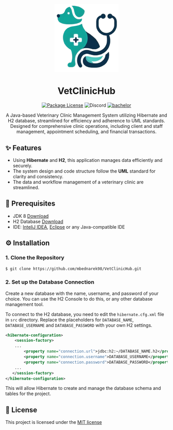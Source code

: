 <div align="center">
   <img src="https://github.com/mbednarek98/VetClinicHub/blob/master/res/logo.png?raw=true" width="200" alt="VetClinicHub Logo" />

  # VetClinicHub

  
  <a href="LICENSE" target="_blank"><img src="https://img.shields.io/badge/license-MIT-green" alt="Package License" /></a>
  <img src="https://dcbadge.vercel.app/api/shield/247463720337276929?style=flat" alt="Discord" />
   [![bachelor](https://img.shields.io/badge/Documentation-5166f7)](https://docs.google.com/document/d/1tTGC0E9Pq_uH_LJ_demoKaWA-QuIdkYSjxOBtCOc710/edit)
</a>


A Java-based Veterinary Clinic Management System utilizing Hibernate and H2 database, streamlined for efficiency and adherence to UML standards.  Designed for comprehensive clinic operations, including client and staff management, appointment scheduling, and financial transactions.
</div>

## ✨ Features
- Using **Hibernate** and **H2**, this application manages data efficiently and securely.
- The system design and code structure follow the **UML** standard for clarity and consistency.
- The data and workflow management of a veterinary clinic are streamlined.

## 🔑 Prerequisites
- JDK 8 [Download](https://docs.aws.amazon.com/corretto/latest/corretto-8-ug/downloads-list.html)
- H2 Database [Download](https://h2database.com/html/download.html)
- IDE: [InteliJ IDEA](https://www.jetbrains.com/idea/download), [Eclipse](https://www.eclipse.org/downloads/) or any Java-compatible IDE

## ⚙️ Installation
### 1. Clone the Repository
```bash 
$ git clone https://github.com/mbednarek98/VetClinicHub.git
```

### 2. Set up the Database Connection
Create a new database with the name, username, and password of your choice. You can use the H2 Console to do this, or any other database management tool.

To connect to the H2 database, you need to edit the  ``hibernate.cfg.xml`` file in ``src`` directory. Replace the placeholders for ``DATABASE_NAME``, ``DATABASE_USERNAME`` and ``DATABASE_PASSWORD`` with your own H2 settings.
```xml
<hibernate-configuration>
    <session-factory>
    ...
        <property name="connection.url">jdbc:h2:~/DATABASE_NAME.h2</property>
        <property name="connection.username">DATABASE_USERNAME</property>
        <property name="connection.password">DATABASE_PASSWORD</property>
    ...
   </session-factory>
</hibernate-configuration>
```
This will allow Hibernate to create and manage the database schema and tables for the project.

## 📕 License

This project is licensed under the [MIT license](LICENSE)

